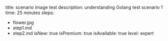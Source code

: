 title: scenario image test
description: understanding Golang test scenario 1
time: 25 minutes
steps:
  - flower.jpg
  - step1.md
  - step2.md
isNew: true
isPremium: true
isAvailable: true
level: expert

